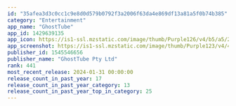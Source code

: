 ```yaml
---
id: "35afea3d3c0cc1c9e8d0d579b0792f3a2006f63da4e869df13a81a5f0b74b385"
category: "Entertainment"
app_name: "GhostTube"
app_id: 1429639135
app_icon: https://is1-ssl.mzstatic.com/image/thumb/Purple126/v4/b5/a5/21/b5a521e7-575f-0395-2b83-29990485ffa9/AppIcon-0-1x_U007emarketing-0-7-0-85-220.png/1024x1024bb.png
app_screenshot: https://is1-ssl.mzstatic.com/image/thumb/Purple123/v4/4b/de/1b/4bde1b70-37f9-3987-98a4-fab72de252ad/pr_source.png/1242x2688bb.png
publisher_id: 1545546656
publisher_name: "GhostTube Pty Ltd"
rank: 441
most_recent_release: 2024-01-31 00:00:00
release_count_in_past_year: 17
release_count_in_past_year_category: 13
release_count_in_past_year_top_in_category: 25
---
```

